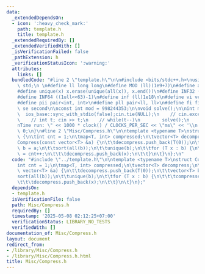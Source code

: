```yaml
---
data:
  _extendedDependsOn:
  - icon: ':heavy_check_mark:'
    path: template.h
    title: template.h
  _extendedRequiredBy: []
  _extendedVerifiedWith: []
  _isVerificationFailed: false
  _pathExtension: h
  _verificationStatusIcon: ':warning:'
  attributes:
    links: []
  bundledCode: "#line 2 \"template.h\"\n\n#include <bits/stdc++.h>\nusing namespace\
    \ std;\n \n#define ll long long\n#define MOD (ll)(1e9+7)\n#define all(x) (x).begin(),(x).end()\n\
    #define unique(x) x.erase(unique(all(x)), x.end())\n#define INF32 ((1ull<<31)-1)\n\
    #define INF64 ((1ull<<63)-1)\n#define inf (ll)1e18\n\n#define vi vector<int>\n\
    #define pii pair<int, int>\n#define pll pair<ll, ll>\n#define fi first\n#define\
    \ se second\n\nconst int mod = 998244353;\n\nvoid solve();\n\nint main(){\n  \
    \  ios_base::sync_with_stdio(false);cin.tie(NULL);\n    // cin.exceptions(cin.failbit);\n\
    \    // int t; cin >> t;\n    // while(t--)\n        solve();\n    cerr << \"\\\
    nTime run: \" << 1000 * clock() / CLOCKS_PER_SEC << \"ms\" << '\\n';\n    return\
    \ 0;\n}\n#line 2 \"Misc/Compress.h\"\n\ntemplate <typename T>\nstruct Compress\
    \ {\n\tint cnt = 1;\n\tmap<T, int> compressed;\n\tvector<T> decompress;\n\n\t\
    Compress(const vector<T> &a) {\n\t\tdecompress.push_back(T(0));\n\t\tvector<T>\
    \ b = a;\n\t\tsort(all(b));\n\t\tunique(b);\n\t\tfor (T x : b) {\n\t\t\tcompressed[x]\
    \ = cnt++;\n\t\t\tdecompress.push_back(x);\n\t\t}\n\t}\n};\n"
  code: "#include \"../template.h\"\n\ntemplate <typename T>\nstruct Compress {\n\t\
    int cnt = 1;\n\tmap<T, int> compressed;\n\tvector<T> decompress;\n\n\tCompress(const\
    \ vector<T> &a) {\n\t\tdecompress.push_back(T(0));\n\t\tvector<T> b = a;\n\t\t\
    sort(all(b));\n\t\tunique(b);\n\t\tfor (T x : b) {\n\t\t\tcompressed[x] = cnt++;\n\
    \t\t\tdecompress.push_back(x);\n\t\t}\n\t}\n};"
  dependsOn:
  - template.h
  isVerificationFile: false
  path: Misc/Compress.h
  requiredBy: []
  timestamp: '2025-05-08 02:12:25+07:00'
  verificationStatus: LIBRARY_NO_TESTS
  verifiedWith: []
documentation_of: Misc/Compress.h
layout: document
redirect_from:
- /library/Misc/Compress.h
- /library/Misc/Compress.h.html
title: Misc/Compress.h
---
```

